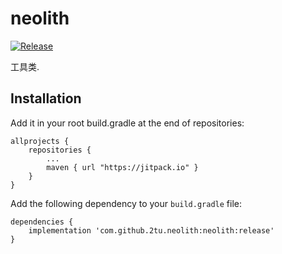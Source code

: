 # neolith

[![Release](https://jitpack.io/v/2tu/neolith.svg)](https://jitpack.io/#2tu/neolith)   

工具类.

## Installation
Add it in your root build.gradle at the end of repositories:

```
allprojects {
	repositories {
		...
		maven { url "https://jitpack.io" }
	}
}
```
Add the following dependency to your `build.gradle` file:

```
dependencies {
    implementation 'com.github.2tu.neolith:neolith:release'
}
```


